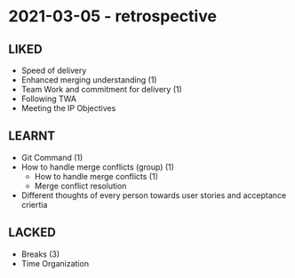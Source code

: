 # 2021-03-05 - retrospective

## LIKED
* Speed of delivery
* Enhanced merging understanding (1)
* Team Work and commitment for delivery (1)
* Following TWA
* Meeting the IP Objectives

## LEARNT
* Git Command (1)
* How to handle merge conflicts (group) (1)
  * How to handle merge conflicts (1)
  * Merge conflict resolution
* Different thoughts of every person towards user stories and acceptance criertia

## LACKED
* Breaks (3)
* Time Organization
